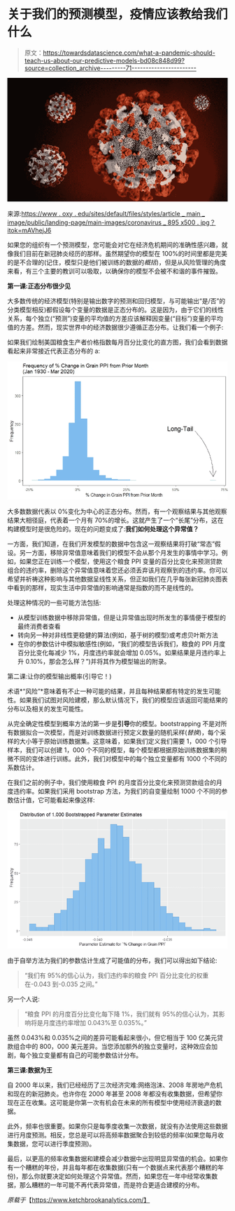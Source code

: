 # 关于我们的预测模型，疫情应该教给我们什么

> 原文：<https://towardsdatascience.com/what-a-pandemic-should-teach-us-about-our-predictive-models-bd08c848d99?source=collection_archive---------71----------------------->

![](img/d2bc9b7f7ecbc382c6f54140cf445608.png)

来源:[https://www . oxy . edu/sites/default/files/styles/article _ main _ image/public/landing-page/main-images/coronavirus _ 895 x500 . jpg？itok=mAVhejJ6](https://www.oxy.edu/sites/default/files/styles/article_main_image/public/landing-page/main-images/coronavirus_895x500.jpg?itok=mAVhejJ6)

如果您的组织有一个预测模型，您可能会对它在经济危机期间的准确性感兴趣，就像我们目前在新冠肺炎经历的那样。虽然期望你的模型在 100%的时间里都是完美的是不合理的(记住，模型只是他们被训练的数据的*概括*)，但是从风险管理的角度来看，有三个主要的教训可以吸取，以确保你的模型不会被不和谐的事件摧毁。

**第一课:正态分布很少见**

大多数传统的经济模型(特别是输出数字的预测和回归模型，与可能输出“是/否”的分类模型相反)都假设每个变量的数据是正态分布的。这是因为，由于它们的线性关系，每个独立(“预测”)变量的平均值的方差应该解释因变量(“目标”)变量的平均值的方差。然而，现实世界中的经济数据很少遵循正态分布。让我们看一个例子:

如果我们绘制美国粮食生产者价格指数每月百分比变化的直方图，我们会看到数据看起来非常接近代表正态分布的 a:

![](img/a03d1337b1cfa30ec9290c7dbdd5bd99.png)

大多数数据代表以 0%变化为中心的正态分布。然而，有一个观察结果与其他观察结果大相径庭，代表着一个月有 70%的增长。这就产生了一个“长尾”分布，这在构建模型时是很危险的。现在的问题变成了:**我们如何处理这个异常值？**

一方面，我们知道，在我们开发模型的数据中包含这一观察结果将打破“常态”假设。另一方面，移除异常值意味着我们的模型不会从那个月发生的事情中学习。例如，如果您正在训练一个模型，使用这个粮食 PPI 变量的百分比变化来预测贷款组合的违约率，删除这个异常值意味着您还必须丢弃该月观察到的违约率。你可以希望并祈祷这种影响与其他数据呈线性关系，但正如我们在几乎每张新冠肺炎图表中看到的那样，现实生活中异常值的影响通常是指数的而不是线性的。

处理这种情况的一些可能方法包括:

*   从模型训练数据中移除异常值，但是让异常值出现时所发生的事情便于模型的最终消费者查看
*   转向另一种对非线性更稳健的算法(例如，基于树的模型)或考虑贝叶斯方法
*   在你的参数估计中模拟敏感性(例如，“我们的模型告诉我们，粮食的 PPI 月度百分比变化每减少 1%，月度违约率就会增加 0.05%。如果结果是月违约率上升 0.10%，那会怎么样？”)并将其作为模型输出的附录。

第二课:让你的模型输出概率(引导它！)

术语*“风险”*意味着有不止一种可能的结果，并且每种结果都有特定的发生可能性。如果我们试图对风险建模，那么默认情况下，我们的模型应该返回可能结果的分布以及相关的发生可能性。

从完全确定性模型到概率方法的第一步是**引导**你的模型。bootstrapping 不是对所有数据拟合一次模型，而是对训练数据进行预定义数量的随机采样(*替换*)，每个采样的大小等于原始训练数据集。这意味着，如果我们定义我们需要 1，000 个引导样本，我们可以创建 1，000 个不同的模型，每个模型都根据原始训练数据集的稍微不同的变体进行训练。此外，我们对模型中的每个独立变量都有 1000 个不同的系数估计。

在我们之前的例子中，我们使用粮食 PPI 的月度百分比变化来预测贷款组合的月度违约率。如果我们采用 bootstrap 方法，为我们的自变量绘制 1000 个不同的参数估计值，它可能看起来像这样:

![](img/3f7e8ef7314f710c658b5246cd5bfae2.png)

由于自举方法为我们的参数估计生成了可能值的分布，我们可以得出如下结论:

> “我们有 95%的信心认为，我们违约率的粮食 PPI 百分比变化的权重在-0.043 到-0.035 之间。”

另一个人说:

> “粮食 PPI 的月度百分比变化每下降 1%，我们就有 95%的信心认为，其影响将是月度违约率增加 0.043%至 0.035%。”

虽然 0.043%和 0.035%之间的差异可能看起来很小，但它相当于 100 亿美元贷款组合中的 800，000 美元差异。当您添加额外的独立变量时，这种效应会加剧，每个独立变量都有自己的可能参数估计分布。

**第三课:数据为王**

自 2000 年以来，我们已经经历了三次经济灾难:网络泡沫、2008 年房地产危机和现在的新冠肺炎。也许你在 2000 年甚至 2008 年都没有收集数据，但希望你现在正在收集。这可能是你第一次有机会在未来的所有模型中使用经济衰退的数据。

此外，频率也很重要。如果你只是每季度收集一次数据，就没有办法使用这些数据进行月度预测。相反，您总是可以将高频率数据聚合到较低的频率(如果您每月收集数据，您可以进行季度预测)。

最后，以更高的频率收集数据和建模会减少数据中出现明显异常值的机会。如果你有一个糟糕的年份，并且每年都在收集数据(只有一个数据点来代表那个糟糕的年份)，那么你就要决定如何处理这个异常值。然而，如果您在一年中经常收集数据，那么糟糕的一年可能不再代表异常值，而是符合更适合建模的分布。

*原载于*【https://www.ketchbrookanalytics.com/】